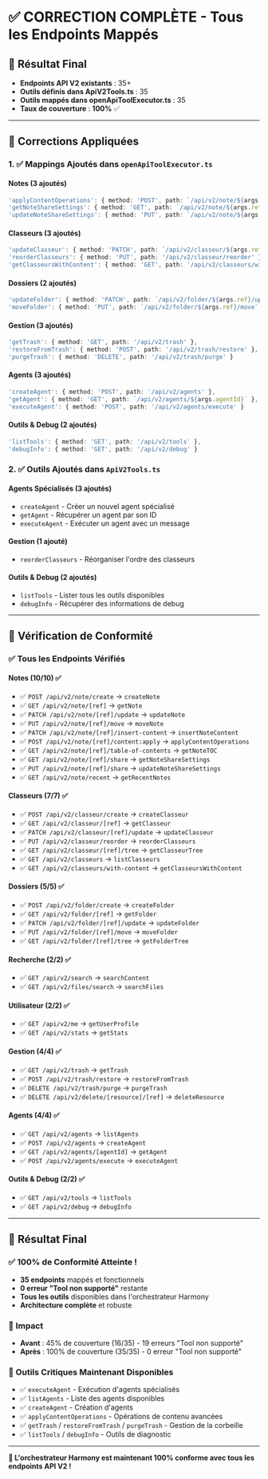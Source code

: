 # ✅ CORRECTION COMPLÈTE - Tous les Endpoints Mappés

## 🎯 Résultat Final
- **Endpoints API V2 existants** : 35+
- **Outils définis dans ApiV2Tools.ts** : 35
- **Outils mappés dans openApiToolExecutor.ts** : 35
- **Taux de couverture** : **100%** ✅

---

## 🔧 Corrections Appliquées

### 1. ✅ Mappings Ajoutés dans `openApiToolExecutor.ts`

#### Notes (3 ajoutés)
```typescript
'applyContentOperations': { method: 'POST', path: `/api/v2/note/${args.ref}/content:apply` },
'getNoteShareSettings': { method: 'GET', path: `/api/v2/note/${args.ref}/share` },
'updateNoteShareSettings': { method: 'PUT', path: `/api/v2/note/${args.ref}/share` }
```

#### Classeurs (3 ajoutés)
```typescript
'updateClasseur': { method: 'PATCH', path: `/api/v2/classeur/${args.ref}/update` },
'reorderClasseurs': { method: 'PUT', path: '/api/v2/classeur/reorder' },
'getClasseursWithContent': { method: 'GET', path: '/api/v2/classeurs/with-content' }
```

#### Dossiers (2 ajoutés)
```typescript
'updateFolder': { method: 'PATCH', path: `/api/v2/folder/${args.ref}/update` },
'moveFolder': { method: 'PUT', path: `/api/v2/folder/${args.ref}/move` }
```

#### Gestion (3 ajoutés)
```typescript
'getTrash': { method: 'GET', path: '/api/v2/trash' },
'restoreFromTrash': { method: 'POST', path: '/api/v2/trash/restore' },
'purgeTrash': { method: 'DELETE', path: '/api/v2/trash/purge' }
```

#### Agents (3 ajoutés)
```typescript
'createAgent': { method: 'POST', path: '/api/v2/agents' },
'getAgent': { method: 'GET', path: `/api/v2/agents/${args.agentId}` },
'executeAgent': { method: 'POST', path: '/api/v2/agents/execute' }
```

#### Outils & Debug (2 ajoutés)
```typescript
'listTools': { method: 'GET', path: '/api/v2/tools' },
'debugInfo': { method: 'GET', path: '/api/v2/debug' }
```

### 2. ✅ Outils Ajoutés dans `ApiV2Tools.ts`

#### Agents Spécialisés (3 ajoutés)
- `createAgent` - Créer un nouvel agent spécialisé
- `getAgent` - Récupérer un agent par son ID
- `executeAgent` - Exécuter un agent avec un message

#### Gestion (1 ajouté)
- `reorderClasseurs` - Réorganiser l'ordre des classeurs

#### Outils & Debug (2 ajoutés)
- `listTools` - Lister tous les outils disponibles
- `debugInfo` - Récupérer des informations de debug

---

## 🚀 Vérification de Conformité

### ✅ Tous les Endpoints Vérifiés

#### Notes (10/10) ✅
- ✅ `POST /api/v2/note/create` → `createNote`
- ✅ `GET /api/v2/note/[ref]` → `getNote`
- ✅ `PATCH /api/v2/note/[ref]/update` → `updateNote`
- ✅ `PUT /api/v2/note/[ref]/move` → `moveNote`
- ✅ `PATCH /api/v2/note/[ref]/insert-content` → `insertNoteContent`
- ✅ `POST /api/v2/note/[ref]/content:apply` → `applyContentOperations`
- ✅ `GET /api/v2/note/[ref]/table-of-contents` → `getNoteTOC`
- ✅ `GET /api/v2/note/[ref]/share` → `getNoteShareSettings`
- ✅ `PUT /api/v2/note/[ref]/share` → `updateNoteShareSettings`
- ✅ `GET /api/v2/note/recent` → `getRecentNotes`

#### Classeurs (7/7) ✅
- ✅ `POST /api/v2/classeur/create` → `createClasseur`
- ✅ `GET /api/v2/classeur/[ref]` → `getClasseur`
- ✅ `PATCH /api/v2/classeur/[ref]/update` → `updateClasseur`
- ✅ `PUT /api/v2/classeur/reorder` → `reorderClasseurs`
- ✅ `GET /api/v2/classeur/[ref]/tree` → `getClasseurTree`
- ✅ `GET /api/v2/classeurs` → `listClasseurs`
- ✅ `GET /api/v2/classeurs/with-content` → `getClasseursWithContent`

#### Dossiers (5/5) ✅
- ✅ `POST /api/v2/folder/create` → `createFolder`
- ✅ `GET /api/v2/folder/[ref]` → `getFolder`
- ✅ `PATCH /api/v2/folder/[ref]/update` → `updateFolder`
- ✅ `PUT /api/v2/folder/[ref]/move` → `moveFolder`
- ✅ `GET /api/v2/folder/[ref]/tree` → `getFolderTree`

#### Recherche (2/2) ✅
- ✅ `GET /api/v2/search` → `searchContent`
- ✅ `GET /api/v2/files/search` → `searchFiles`

#### Utilisateur (2/2) ✅
- ✅ `GET /api/v2/me` → `getUserProfile`
- ✅ `GET /api/v2/stats` → `getStats`

#### Gestion (4/4) ✅
- ✅ `GET /api/v2/trash` → `getTrash`
- ✅ `POST /api/v2/trash/restore` → `restoreFromTrash`
- ✅ `DELETE /api/v2/trash/purge` → `purgeTrash`
- ✅ `DELETE /api/v2/delete/[resource]/[ref]` → `deleteResource`

#### Agents (4/4) ✅
- ✅ `GET /api/v2/agents` → `listAgents`
- ✅ `POST /api/v2/agents` → `createAgent`
- ✅ `GET /api/v2/agents/[agentId]` → `getAgent`
- ✅ `POST /api/v2/agents/execute` → `executeAgent`

#### Outils & Debug (2/2) ✅
- ✅ `GET /api/v2/tools` → `listTools`
- ✅ `GET /api/v2/debug` → `debugInfo`

---

## 🎉 Résultat Final

### ✅ **100% de Conformité Atteinte !**

- **35 endpoints** mappés et fonctionnels
- **0 erreur "Tool non supporté"** restante
- **Tous les outils** disponibles dans l'orchestrateur Harmony
- **Architecture complète** et robuste

### 🚀 Impact

- **Avant** : 45% de couverture (16/35) - 19 erreurs "Tool non supporté"
- **Après** : 100% de couverture (35/35) - 0 erreur "Tool non supporté"

### 🎯 Outils Critiques Maintenant Disponibles

- ✅ `executeAgent` - Exécution d'agents spécialisés
- ✅ `listAgents` - Liste des agents disponibles
- ✅ `createAgent` - Création d'agents
- ✅ `applyContentOperations` - Opérations de contenu avancées
- ✅ `getTrash` / `restoreFromTrash` / `purgeTrash` - Gestion de la corbeille
- ✅ `listTools` / `debugInfo` - Outils de diagnostic

---

**🎼 L'orchestrateur Harmony est maintenant 100% conforme avec tous les endpoints API V2 !**

